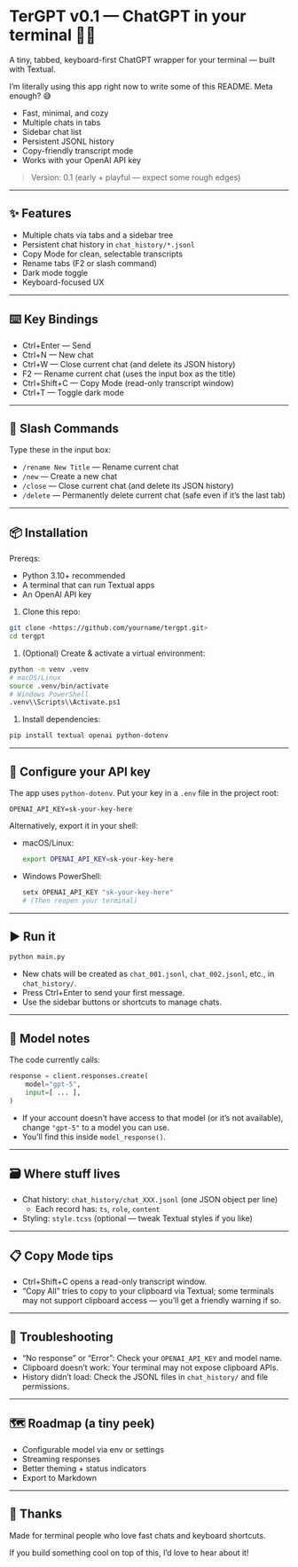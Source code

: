 # TerGPT v0.1 — ChatGPT in your terminal 🧪💬

A tiny, tabbed, keyboard-first ChatGPT wrapper for your terminal — built with Textual.

I’m literally using this app right now to write some of this README. Meta enough? 😅

- Fast, minimal, and cozy
- Multiple chats in tabs
- Sidebar chat list
- Persistent JSONL history
- Copy-friendly transcript mode
- Works with your OpenAI API key

> Version: 0.1 (early + playful — expect some rough edges)
> 

---

## ✨ Features

- Multiple chats via tabs and a sidebar tree
- Persistent chat history in `chat_history/*.jsonl`
- Copy Mode for clean, selectable transcripts
- Rename tabs (F2 or slash command)
- Dark mode toggle
- Keyboard-focused UX

---

## ⌨️ Key Bindings

- Ctrl+Enter — Send
- Ctrl+N — New chat
- Ctrl+W — Close current chat (and delete its JSON history)
- F2 — Rename current chat (uses the input box as the title)
- Ctrl+Shift+C — Copy Mode (read-only transcript window)
- Ctrl+T — Toggle dark mode

---

## 🧵 Slash Commands

Type these in the input box:

- `/rename New Title` — Rename current chat
- `/new` — Create a new chat
- `/close` — Close current chat (and delete its JSON history)
- `/delete` — Permanently delete current chat (safe even if it’s the last tab)

---

## 📦 Installation

Prereqs:

- Python 3.10+ recommended
- A terminal that can run Textual apps
- An OpenAI API key
1. Clone this repo:

```bash
git clone <https://github.com/yourname/tergpt.git>
cd tergpt

```

1. (Optional) Create & activate a virtual environment:

```bash
python -m venv .venv
# macOS/Linux
source .venv/bin/activate
# Windows PowerShell
.venv\\Scripts\\Activate.ps1

```

1. Install dependencies:

```bash
pip install textual openai python-dotenv

```

---

## 🔑 Configure your API key

The app uses `python-dotenv`. Put your key in a `.env` file in the project root:

```
OPENAI_API_KEY=sk-your-key-here

```

Alternatively, export it in your shell:

- macOS/Linux:
    
    ```bash
    export OPENAI_API_KEY=sk-your-key-here
    
    ```
    
- Windows PowerShell:
    
    ```powershell
    setx OPENAI_API_KEY "sk-your-key-here"
    # (Then reopen your terminal)
    
    ```
    

---

## ▶️ Run it

```bash
python main.py

```

- New chats will be created as `chat_001.jsonl`, `chat_002.jsonl`, etc., in `chat_history/`.
- Press Ctrl+Enter to send your first message.
- Use the sidebar buttons or shortcuts to manage chats.

---

## 🧠 Model notes

The code currently calls:

```python
response = client.responses.create(
    model="gpt-5",
    input=[ ... ],
)

```

- If your account doesn’t have access to that model (or it’s not available), change `"gpt-5"` to a model you can use.
- You’ll find this inside `model_response()`.

---

## 🗃️ Where stuff lives

- Chat history: `chat_history/chat_XXX.jsonl` (one JSON object per line)
    - Each record has: `ts`, `role`, `content`
- Styling: `style.tcss` (optional — tweak Textual styles if you like)

---

## 📋 Copy Mode tips

- Ctrl+Shift+C opens a read-only transcript window.
- “Copy All” tries to copy to your clipboard via Textual; some terminals may not support clipboard access — you’ll get a friendly warning if so.

---

## 🧰 Troubleshooting

- “No response” or “Error”: Check your `OPENAI_API_KEY` and model name.
- Clipboard doesn’t work: Your terminal may not expose clipboard APIs.
- History didn’t load: Check the JSONL files in `chat_history/` and file permissions.

---

## 🗺️ Roadmap (a tiny peek)

- Configurable model via env or settings
- Streaming responses
- Better theming + status indicators
- Export to Markdown

---

## 💌 Thanks

Made for terminal people who love fast chats and keyboard shortcuts.

If you build something cool on top of this, I’d love to hear about it!
